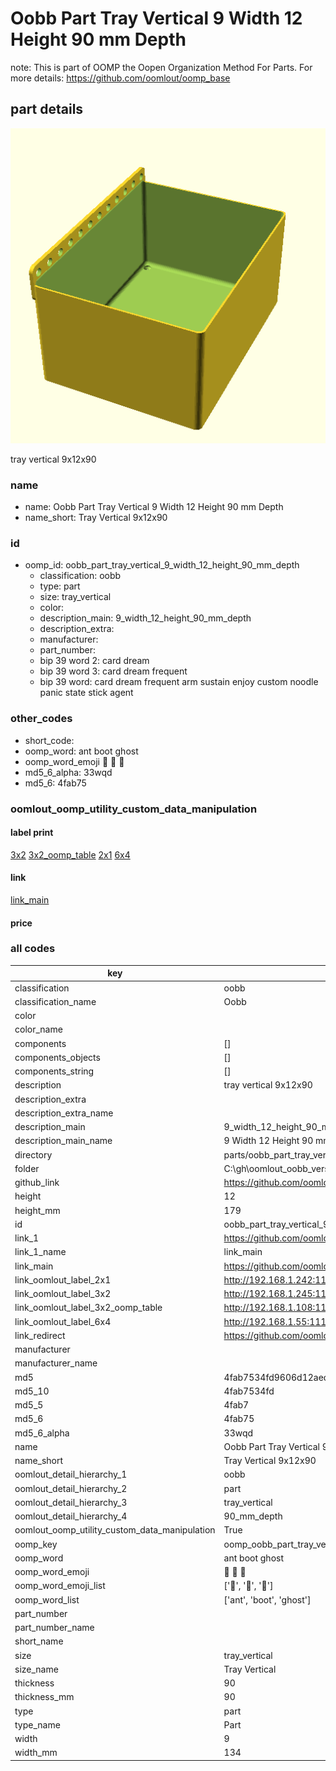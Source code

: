 # Oobb Part Tray Vertical 9 Width 12 Height 90 mm Depth  

note: This is part of OOMP the Oopen Organization Method For Parts. For more details: https://github.com/oomlout/oomp_base

##  part details
  

[![](3dpr.png)](3dpr.png)

tray vertical 9x12x90



### name
* name: Oobb Part Tray Vertical 9 Width 12 Height 90 mm Depth
* name_short: Tray Vertical 9x12x90 
### id
* oomp_id: oobb_part_tray_vertical_9_width_12_height_90_mm_depth
  * classification: oobb
  * type: part
  * size: tray_vertical
  * color: 
  * description_main: 9_width_12_height_90_mm_depth
  * description_extra: 
  * manufacturer: 
  * part_number: 
  * bip 39 word 2: card dream
  * bip 39 word 3: card dream frequent
  * bip 39 word: card dream frequent arm sustain enjoy custom noodle panic state stick agent

### other_codes
* short_code: 
* oomp_word: ant boot ghost
* oomp_word_emoji :ant: :boot: :ghost:
* md5_6_alpha: 33wqd
* md5_6: 4fab75






### oomlout_oomp_utility_custom_data_manipulation
#### label print
[3x2](http://192.168.1.245:1112/?label=oomp%2033wqd)
[3x2_oomp_table](http://192.168.1.108:1112/?label=oomp%2033wqd)
[2x1](http://192.168.1.242:1112/?label=oomp%2033wqd)
[6x4](http://192.168.1.55:1112/?label=oomp%2033wqd)    

#### link

[link_main](https://github.com/oomlout/oomlout_oobb_version_4_generated_parts/tree/main/navigation_oomp/oobb/part/tray_vertical/9_width_12_height_90_mm_depth/part)                              

#### price







### all codes 
| key | value |  
| --- | --- |  
| classification | oobb |  
| classification_name | Oobb |  
| color |  |  
| color_name |  |  
| components | [] |  
| components_objects | [] |  
| components_string | [] |  
| description | tray vertical 9x12x90 |  
| description_extra |  |  
| description_extra_name |  |  
| description_main | 9_width_12_height_90_mm_depth |  
| description_main_name | 9 Width 12 Height 90 mm Depth |  
| directory | parts/oobb_part_tray_vertical_9_width_12_height_90_mm_depth |  
| folder | C:\gh\oomlout_oobb_version_4_generated_parts\parts\oobb_part_tray_vertical_9_width_12_height_90_mm_depth |  
| github_link | https://github.com/oomlout/oomlout_oomp_part_src/tree/main/parts/oobb_part_tray_vertical_9_width_12_height_90_mm_depth |  
| height | 12 |  
| height_mm | 179 |  
| id | oobb_part_tray_vertical_9_width_12_height_90_mm_depth |  
| link_1 | https://github.com/oomlout/oomlout_oobb_version_4_generated_parts/tree/main/navigation_oomp/oobb/part/tray_vertical/9_width_12_height_90_mm_depth/part |  
| link_1_name | link_main |  
| link_main | https://github.com/oomlout/oomlout_oobb_version_4_generated_parts/tree/main/navigation_oomp/oobb/part/tray_vertical/9_width_12_height_90_mm_depth/part |  
| link_oomlout_label_2x1 | http://192.168.1.242:1112/?label=oomp%2033wqd |  
| link_oomlout_label_3x2 | http://192.168.1.245:1112/?label=oomp%2033wqd |  
| link_oomlout_label_3x2_oomp_table | http://192.168.1.108:1112/?label=oomp%2033wqd |  
| link_oomlout_label_6x4 | http://192.168.1.55:1112/?label=oomp%2033wqd |  
| link_redirect | https://github.com/oomlout/oomlout_oobb_version_4_generated_parts/tree/main/parts/oobb_tray_vertical_09_12_90 |  
| manufacturer |  |  
| manufacturer_name |  |  
| md5 | 4fab7534fd9606d12aed70bab950a114 |  
| md5_10 | 4fab7534fd |  
| md5_5 | 4fab7 |  
| md5_6 | 4fab75 |  
| md5_6_alpha | 33wqd |  
| name | Oobb Part Tray Vertical 9 Width 12 Height 90 mm Depth |  
| name_short | Tray Vertical 9x12x90  |  
| oomlout_detail_hierarchy_1 | oobb |  
| oomlout_detail_hierarchy_2 | part |  
| oomlout_detail_hierarchy_3 | tray_vertical |  
| oomlout_detail_hierarchy_4 | 90_mm_depth |  
| oomlout_oomp_utility_custom_data_manipulation | True |  
| oomp_key | oomp_oobb_part_tray_vertical_9_width_12_height_90_mm_depth |  
| oomp_word | ant boot ghost |  
| oomp_word_emoji | :ant: :boot: :ghost: |  
| oomp_word_emoji_list | [':ant:', ':boot:', ':ghost:'] |  
| oomp_word_list | ['ant', 'boot', 'ghost'] |  
| part_number |  |  
| part_number_name |  |  
| short_name |  |  
| size | tray_vertical |  
| size_name | Tray Vertical |  
| thickness | 90 |  
| thickness_mm | 90 |  
| type | part |  
| type_name | Part |  
| width | 9 |  
| width_mm | 134 |  
